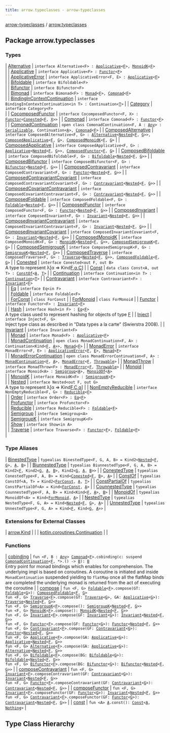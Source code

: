 ```yaml
---
title: arrow.typeclasses - arrow-typeclasses
---
```


[arrow-typeclasses](../index.html) / [arrow.typeclasses](./index.html)

## Package arrow.typeclasses

### Types

| [Alternative](-alternative.html) | `interface Alternative<F> : `[`Applicative`](-applicative/index.html)`<`[`F`](-alternative.html#F)`>, `[`MonoidK`](-monoid-k/index.html)`<`[`F`](-alternative.html#F)`>`<br> |
| [Applicative](-applicative/index.html) | `interface Applicative<F> : `[`Functor`](-functor/index.html)`<`[`F`](-applicative/index.html#F)`>`<br> |
| [ApplicativeError](-applicative-error/index.html) | `interface ApplicativeError<F, E> : `[`Applicative`](-applicative/index.html)`<`[`F`](-applicative-error/index.html#F)`>`<br> |
| [Bifoldable](-bifoldable/index.html) | `interface Bifoldable<F>`<br> |
| [Bifunctor](-bifunctor/index.html) | `interface Bifunctor<F>`<br> |
| [Bimonad](-bimonad.html) | `interface Bimonad<F> : `[`Monad`](-monad/index.html)`<`[`F`](-bimonad.html#F)`>, `[`Comonad`](-comonad/index.html)`<`[`F`](-bimonad.html#F)`>`<br> |
| [BindingInContextContinuation](-binding-in-context-continuation/index.html) | `interface BindingInContextContinuation<in T> : Continuation<`[`T`](-binding-in-context-continuation/index.html#T)`>` |
| [Category](-category/index.html) | `interface Category<F>`<br> |
| [CocomposedFunctor](-cocomposed-functor/index.html) | `interface CocomposedFunctor<F, X> : `[`Functor`](-functor/index.html)`<`[`Conested`](-conested.html)`<`[`F`](-cocomposed-functor/index.html#F)`, `[`X`](-cocomposed-functor/index.html#X)`>>` |
| [Comonad](-comonad/index.html) | `interface Comonad<F> : `[`Functor`](-functor/index.html)`<`[`F`](-comonad/index.html#F)`>`<br> |
| [ComonadContinuation](-comonad-continuation/index.html) | `open class ComonadContinuation<F, A : `[`Any`](https://kotlinlang.org/api/latest/jvm/stdlib/kotlin/-any/index.html)`> : `[`Serializable`](http://docs.oracle.com/javase/6/docs/api/java/io/Serializable.html)`, Continuation<`[`A`](-comonad-continuation/index.html#A)`>, `[`Comonad`](-comonad/index.html)`<`[`F`](-comonad-continuation/index.html#F)`>` |
| [ComposedAlternative](-composed-alternative/index.html) | `interface ComposedAlternative<F, G> : `[`Alternative`](-alternative.html)`<`[`Nested`](-nested.html)`<`[`F`](-composed-alternative/index.html#F)`, `[`G`](-composed-alternative/index.html#G)`>>, `[`ComposedApplicative`](-composed-applicative/index.html)`<`[`F`](-composed-alternative/index.html#F)`, `[`G`](-composed-alternative/index.html#G)`>, `[`ComposedMonoidK`](-composed-monoid-k/index.html)`<`[`F`](-composed-alternative/index.html#F)`, `[`G`](-composed-alternative/index.html#G)`>` |
| [ComposedApplicative](-composed-applicative/index.html) | `interface ComposedApplicative<F, G> : `[`Applicative`](-applicative/index.html)`<`[`Nested`](-nested.html)`<`[`F`](-composed-applicative/index.html#F)`, `[`G`](-composed-applicative/index.html#G)`>>, `[`ComposedFunctor`](-composed-functor/index.html)`<`[`F`](-composed-applicative/index.html#F)`, `[`G`](-composed-applicative/index.html#G)`>` |
| [ComposedBifoldable](-composed-bifoldable/index.html) | `interface ComposedBifoldable<F, G> : `[`Bifoldable`](-bifoldable/index.html)`<`[`Nested`](-nested.html)`<`[`F`](-composed-bifoldable/index.html#F)`, `[`G`](-composed-bifoldable/index.html#G)`>>` |
| [ComposedBifunctor](-composed-bifunctor/index.html) | `interface ComposedBifunctor<F, G> : `[`Bifunctor`](-bifunctor/index.html)`<`[`Nested`](-nested.html)`<`[`F`](-composed-bifunctor/index.html#F)`, `[`G`](-composed-bifunctor/index.html#G)`>>` |
| [ComposedContravariant](-composed-contravariant/index.html) | `interface ComposedContravariant<F, G> : `[`Functor`](-functor/index.html)`<`[`Nested`](-nested.html)`<`[`F`](-composed-contravariant/index.html#F)`, `[`G`](-composed-contravariant/index.html#G)`>>` |
| [ComposedContravariantCovariant](-composed-contravariant-covariant/index.html) | `interface ComposedContravariantCovariant<F, G> : `[`Contravariant`](-contravariant/index.html)`<`[`Nested`](-nested.html)`<`[`F`](-composed-contravariant-covariant/index.html#F)`, `[`G`](-composed-contravariant-covariant/index.html#G)`>>` |
| [ComposedCovariantContravariant](-composed-covariant-contravariant/index.html) | `interface ComposedCovariantContravariant<F, G> : `[`Contravariant`](-contravariant/index.html)`<`[`Nested`](-nested.html)`<`[`F`](-composed-covariant-contravariant/index.html#F)`, `[`G`](-composed-covariant-contravariant/index.html#G)`>>` |
| [ComposedFoldable](-composed-foldable/index.html) | `interface ComposedFoldable<F, G> : `[`Foldable`](-foldable/index.html)`<`[`Nested`](-nested.html)`<`[`F`](-composed-foldable/index.html#F)`, `[`G`](-composed-foldable/index.html#G)`>>` |
| [ComposedFunctor](-composed-functor/index.html) | `interface ComposedFunctor<F, G> : `[`Functor`](-functor/index.html)`<`[`Nested`](-nested.html)`<`[`F`](-composed-functor/index.html#F)`, `[`G`](-composed-functor/index.html#G)`>>` |
| [ComposedInvariant](-composed-invariant/index.html) | `interface ComposedInvariant<F, G> : `[`Invariant`](-invariant/index.html)`<`[`Nested`](-nested.html)`<`[`F`](-composed-invariant/index.html#F)`, `[`G`](-composed-invariant/index.html#G)`>>` |
| [ComposedInvariantContravariant](-composed-invariant-contravariant/index.html) | `interface ComposedInvariantContravariant<F, G> : `[`Invariant`](-invariant/index.html)`<`[`Nested`](-nested.html)`<`[`F`](-composed-invariant-contravariant/index.html#F)`, `[`G`](-composed-invariant-contravariant/index.html#G)`>>` |
| [ComposedInvariantCovariant](-composed-invariant-covariant/index.html) | `interface ComposedInvariantCovariant<F, G> : `[`Invariant`](-invariant/index.html)`<`[`Nested`](-nested.html)`<`[`F`](-composed-invariant-covariant/index.html#F)`, `[`G`](-composed-invariant-covariant/index.html#G)`>>` |
| [ComposedMonoidK](-composed-monoid-k/index.html) | `interface ComposedMonoidK<F, G> : `[`MonoidK`](-monoid-k/index.html)`<`[`Nested`](-nested.html)`<`[`F`](-composed-monoid-k/index.html#F)`, `[`G`](-composed-monoid-k/index.html#G)`>>, `[`ComposedSemigroupK`](-composed-semigroup-k/index.html)`<`[`F`](-composed-monoid-k/index.html#F)`, `[`G`](-composed-monoid-k/index.html#G)`>` |
| [ComposedSemigroupK](-composed-semigroup-k/index.html) | `interface ComposedSemigroupK<F, G> : `[`SemigroupK`](-semigroup-k/index.html)`<`[`Nested`](-nested.html)`<`[`F`](-composed-semigroup-k/index.html#F)`, `[`G`](-composed-semigroup-k/index.html#G)`>>` |
| [ComposedTraverse](-composed-traverse/index.html) | `interface ComposedTraverse<F, G> : `[`Traverse`](-traverse/index.html)`<`[`Nested`](-nested.html)`<`[`F`](-composed-traverse/index.html#F)`, `[`G`](-composed-traverse/index.html#G)`>>, `[`ComposedFoldable`](-composed-foldable/index.html)`<`[`F`](-composed-traverse/index.html#F)`, `[`G`](-composed-traverse/index.html#G)`>` |
| [Conested](-conested.html) | `interface Conested<out F, out B>`<br>A type to represent λ[α =&gt; Kind[F,α,C](#)] |
| [Const](-const/index.html) | `data class Const<A, out T> : `[`ConstOf`](-const-of.html)`<`[`A`](-const/index.html#A)`, `[`T`](-const/index.html#T)`>` |
| [Continuation](-continuation/index.html) | `interface Continuation<in T> : `[`Continuation`](https://kotlinlang.org/api/latest/jvm/stdlib/kotlin.coroutines/-continuation/index.html)`<`[`T`](-continuation/index.html#T)`>` |
| [Contravariant](-contravariant/index.html) | `interface Contravariant<F> : `[`Invariant`](-invariant/index.html)`<`[`F`](-contravariant/index.html#F)`>`<br> |
| [Eq](-eq/index.html) | `interface Eq<in F>`<br> |
| [Foldable](-foldable/index.html) | `interface Foldable<F>`<br> |
| [ForConst](-for-const.html) | `class ForConst` |
| [ForMonoid](-for-monoid.html) | `class ForMonoid` |
| [Functor](-functor/index.html) | `interface Functor<F> : `[`Invariant`](-invariant/index.html)`<`[`F`](-functor/index.html#F)`>`<br> |
| [Hash](-hash/index.html) | `interface Hash<in F> : `[`Eq`](-eq/index.html)`<`[`F`](-hash/index.html#F)`>`<br>A type class used to represent hashing for objects of type [F](-hash/index.html#F) |
| [Inject](-inject/index.html) | `interface Inject<F, G>`<br>Inject type class as described in "Data types a la carte" (Swierstra 2008). |
| [Invariant](-invariant/index.html) | `interface Invariant<F>`<br> |
| [Monad](-monad/index.html) | `interface Monad<F> : `[`Applicative`](-applicative/index.html)`<`[`F`](-monad/index.html#F)`>`<br> |
| [MonadContinuation](-monad-continuation/index.html) | `open class MonadContinuation<F, A> : Continuation<Kind<`[`F`](-monad-continuation/index.html#F)`, `[`A`](-monad-continuation/index.html#A)`>>, `[`Monad`](-monad/index.html)`<`[`F`](-monad-continuation/index.html#F)`>` |
| [MonadError](-monad-error/index.html) | `interface MonadError<F, E> : `[`ApplicativeError`](-applicative-error/index.html)`<`[`F`](-monad-error/index.html#F)`, `[`E`](-monad-error/index.html#E)`>, `[`Monad`](-monad/index.html)`<`[`F`](-monad-error/index.html#F)`>`<br> |
| [MonadErrorContinuation](-monad-error-continuation/index.html) | `open class MonadErrorContinuation<F, A> : `[`MonadContinuation`](-monad-continuation/index.html)`<`[`F`](-monad-error-continuation/index.html#F)`, `[`A`](-monad-error-continuation/index.html#A)`>, `[`MonadError`](-monad-error/index.html)`<`[`F`](-monad-error-continuation/index.html#F)`, `[`Throwable`](https://kotlinlang.org/api/latest/jvm/stdlib/kotlin/-throwable/index.html)`>` |
| [MonadThrow](-monad-throw/index.html) | `interface MonadThrow<F> : `[`MonadError`](-monad-error/index.html)`<`[`F`](-monad-throw/index.html#F)`, `[`Throwable`](https://kotlinlang.org/api/latest/jvm/stdlib/kotlin/-throwable/index.html)`>` |
| [Monoid](-monoid/index.html) | `interface Monoid<A> : `[`Semigroup`](-semigroup/index.html)`<`[`A`](-monoid/index.html#A)`>, `[`MonoidOf`](-monoid-of.html)`<`[`A`](-monoid/index.html#A)`>`<br> |
| [MonoidK](-monoid-k/index.html) | `interface MonoidK<F> : `[`SemigroupK`](-semigroup-k/index.html)`<`[`F`](-monoid-k/index.html#F)`>`<br> |
| [Nested](-nested.html) | `interface Nested<out F, out G>`<br>A type to represent λ[α =&gt; Kind[F,C,α](#)] |
| [NonEmptyReducible](-non-empty-reducible/index.html) | `interface NonEmptyReducible<F, G> : `[`Reducible`](-reducible/index.html)`<`[`F`](-non-empty-reducible/index.html#F)`>`<br> |
| [Order](-order/index.html) | `interface Order<F> : `[`Eq`](-eq/index.html)`<`[`F`](-order/index.html#F)`>`<br> |
| [Profunctor](-profunctor/index.html) | `interface Profunctor<F>`<br> |
| [Reducible](-reducible/index.html) | `interface Reducible<F> : `[`Foldable`](-foldable/index.html)`<`[`F`](-reducible/index.html#F)`>`<br> |
| [Semigroup](-semigroup/index.html) | `interface Semigroup<A>`<br> |
| [SemigroupK](-semigroup-k/index.html) | `interface SemigroupK<F>`<br> |
| [Show](-show/index.html) | `interface Show<in A>`<br> |
| [Traverse](-traverse/index.html) | `interface Traverse<F> : `[`Functor`](-functor/index.html)`<`[`F`](-traverse/index.html#F)`>, `[`Foldable`](-foldable/index.html)`<`[`F`](-traverse/index.html#F)`>`<br> |

### Type Aliases

| [BinestedType](-binested-type.html) | `typealias BinestedType<F, G, A, B> = Kind2<`[`Nested`](-nested.html)`<`[`F`](-binested-type.html#F)`, `[`G`](-binested-type.html#G)`>, `[`A`](-binested-type.html#A)`, `[`B`](-binested-type.html#B)`>` |
| [BiunnestedType](-biunnested-type.html) | `typealias BiunnestedType<F, G, A, B> = Kind2<`[`F`](-biunnested-type.html#F)`, Kind2<`[`G`](-biunnested-type.html#G)`, `[`A`](-biunnested-type.html#A)`, `[`B`](-biunnested-type.html#B)`>, Kind2<`[`G`](-biunnested-type.html#G)`, `[`A`](-biunnested-type.html#A)`, `[`B`](-biunnested-type.html#B)`>>` |
| [ConestedType](-conested-type.html) | `typealias ConestedType<F, A, B> = Kind<`[`Conested`](-conested.html)`<`[`F`](-conested-type.html#F)`, `[`B`](-conested-type.html#B)`>, `[`A`](-conested-type.html#A)`>` |
| [ConstOf](-const-of.html) | `typealias ConstOf<A, T> = Kind2<`[`ForConst`](-for-const.html)`, `[`A`](-const-of.html#A)`, `[`T`](-const-of.html#T)`>` |
| [ConstPartialOf](-const-partial-of.html) | `typealias ConstPartialOf<A> = Kind<`[`ForConst`](-for-const.html)`, `[`A`](-const-partial-of.html#A)`>` |
| [CounnestedType](-counnested-type.html) | `typealias CounnestedType<F, A, B> = Kind<Kind<`[`F`](-counnested-type.html#F)`, `[`A`](-counnested-type.html#A)`>, `[`B`](-counnested-type.html#B)`>` |
| [MonoidOf](-monoid-of.html) | `typealias MonoidOf<A> = Kind<`[`ForMonoid`](-for-monoid.html)`, `[`A`](-monoid-of.html#A)`>` |
| [NestedType](-nested-type.html) | `typealias NestedType<F, G, A> = Kind<`[`Nested`](-nested.html)`<`[`F`](-nested-type.html#F)`, `[`G`](-nested-type.html#G)`>, `[`A`](-nested-type.html#A)`>` |
| [UnnestedType](-unnested-type.html) | `typealias UnnestedType<F, G, A> = Kind<`[`F`](-unnested-type.html#F)`, Kind<`[`G`](-unnested-type.html#G)`, `[`A`](-unnested-type.html#A)`>>` |

### Extensions for External Classes

| [arrow.Kind](arrow.-kind/index.html) |  |
| [kotlin.coroutines.Continuation](kotlin.coroutines.-continuation/index.html) |  |

### Functions

| [cobinding](cobinding.html) | `fun <F, B : `[`Any`](https://kotlinlang.org/api/latest/jvm/stdlib/kotlin/-any/index.html)`> `[`Comonad`](-comonad/index.html)`<`[`F`](cobinding.html#F)`>.cobinding(c: suspend `[`ComonadContinuation`](-comonad-continuation/index.html)`<`[`F`](cobinding.html#F)`, *>.() -> `[`B`](cobinding.html#B)`): `[`B`](cobinding.html#B)<br>Entry point for monad bindings which enables for comprehension. The underlying impl is based on coroutines. A coroutine is initiated and inside `MonadContinuation` suspended yielding to `flatMap` once all the flatMap binds are completed the underlying monad is returned from the act of executing the coroutine |
| [compose](compose.html) | `fun <F, G> `[`Foldable`](-foldable/index.html)`<`[`F`](compose.html#F)`>.compose(GT: `[`Foldable`](-foldable/index.html)`<`[`G`](compose.html#G)`>): `[`ComposedFoldable`](-composed-foldable/index.html)`<`[`F`](compose.html#F)`, `[`G`](compose.html#G)`>`<br>`fun <F, G> `[`Traverse`](-traverse/index.html)`<`[`F`](compose.html#F)`>.compose(GT: `[`Traverse`](-traverse/index.html)`<`[`G`](compose.html#G)`>, GA: `[`Applicative`](-applicative/index.html)`<`[`G`](compose.html#G)`>): `[`Traverse`](-traverse/index.html)`<`[`Nested`](-nested.html)`<`[`F`](compose.html#F)`, `[`G`](compose.html#G)`>>`<br>`fun <F, G> `[`SemigroupK`](-semigroup-k/index.html)`<`[`F`](compose.html#F)`>.compose(): `[`SemigroupK`](-semigroup-k/index.html)`<`[`Nested`](-nested.html)`<`[`F`](compose.html#F)`, `[`G`](compose.html#G)`>>`<br>`fun <F, G> `[`MonoidK`](-monoid-k/index.html)`<`[`F`](compose.html#F)`>.compose(): `[`MonoidK`](-monoid-k/index.html)`<`[`Nested`](-nested.html)`<`[`F`](compose.html#F)`, `[`G`](compose.html#G)`>>`<br>`fun <F, G> `[`Invariant`](-invariant/index.html)`<`[`F`](compose.html#F)`>.compose(GF: `[`Invariant`](-invariant/index.html)`<`[`G`](compose.html#G)`>): `[`Invariant`](-invariant/index.html)`<`[`Nested`](-nested.html)`<`[`F`](compose.html#F)`, `[`G`](compose.html#G)`>>`<br>`fun <F, G> `[`Functor`](-functor/index.html)`<`[`F`](compose.html#F)`>.compose(GF: `[`Functor`](-functor/index.html)`<`[`G`](compose.html#G)`>): `[`Functor`](-functor/index.html)`<`[`Nested`](-nested.html)`<`[`F`](compose.html#F)`, `[`G`](compose.html#G)`>>`<br>`fun <F, G> `[`Contravariant`](-contravariant/index.html)`<`[`F`](compose.html#F)`>.compose(GF: `[`Contravariant`](-contravariant/index.html)`<`[`G`](compose.html#G)`>): `[`Functor`](-functor/index.html)`<`[`Nested`](-nested.html)`<`[`F`](compose.html#F)`, `[`G`](compose.html#G)`>>`<br>`fun <F, G> `[`Applicative`](-applicative/index.html)`<`[`F`](compose.html#F)`>.compose(GA: `[`Applicative`](-applicative/index.html)`<`[`G`](compose.html#G)`>): `[`Applicative`](-applicative/index.html)`<`[`Nested`](-nested.html)`<`[`F`](compose.html#F)`, `[`G`](compose.html#G)`>>`<br>`fun <F, G> `[`Alternative`](-alternative.html)`<`[`F`](compose.html#F)`>.compose(GA: `[`Applicative`](-applicative/index.html)`<`[`G`](compose.html#G)`>): `[`Alternative`](-alternative.html)`<`[`Nested`](-nested.html)`<`[`F`](compose.html#F)`, `[`G`](compose.html#G)`>>`<br>`fun <F, G> `[`Bifoldable`](-bifoldable/index.html)`<`[`F`](compose.html#F)`>.compose(BG: `[`Bifoldable`](-bifoldable/index.html)`<`[`G`](compose.html#G)`>): `[`Bifoldable`](-bifoldable/index.html)`<`[`Nested`](-nested.html)`<`[`F`](compose.html#F)`, `[`G`](compose.html#G)`>>`<br>`fun <F, G> `[`Bifunctor`](-bifunctor/index.html)`<`[`F`](compose.html#F)`>.compose(BG: `[`Bifunctor`](-bifunctor/index.html)`<`[`G`](compose.html#G)`>): `[`Bifunctor`](-bifunctor/index.html)`<`[`Nested`](-nested.html)`<`[`F`](compose.html#F)`, `[`G`](compose.html#G)`>>` |
| [composeContravariant](compose-contravariant.html) | `fun <F, G> `[`Invariant`](-invariant/index.html)`<`[`F`](compose-contravariant.html#F)`>.composeContravariant(GF: `[`Contravariant`](-contravariant/index.html)`<`[`G`](compose-contravariant.html#G)`>): `[`Invariant`](-invariant/index.html)`<`[`Nested`](-nested.html)`<`[`F`](compose-contravariant.html#F)`, `[`G`](compose-contravariant.html#G)`>>`<br>`fun <F, G> `[`Functor`](-functor/index.html)`<`[`F`](compose-contravariant.html#F)`>.composeContravariant(GF: `[`Contravariant`](-contravariant/index.html)`<`[`G`](compose-contravariant.html#G)`>): `[`Contravariant`](-contravariant/index.html)`<`[`Nested`](-nested.html)`<`[`F`](compose-contravariant.html#F)`, `[`G`](compose-contravariant.html#G)`>>` |
| [composeFunctor](compose-functor.html) | `fun <F, G> `[`Invariant`](-invariant/index.html)`<`[`F`](compose-functor.html#F)`>.composeFunctor(GF: `[`Functor`](-functor/index.html)`<`[`G`](compose-functor.html#G)`>): `[`Invariant`](-invariant/index.html)`<`[`Nested`](-nested.html)`<`[`F`](compose-functor.html#F)`, `[`G`](compose-functor.html#G)`>>`<br>`fun <F, G> `[`Contravariant`](-contravariant/index.html)`<`[`F`](compose-functor.html#F)`>.composeFunctor(GF: `[`Functor`](-functor/index.html)`<`[`G`](compose-functor.html#G)`>): `[`Contravariant`](-contravariant/index.html)`<`[`Nested`](-nested.html)`<`[`F`](compose-functor.html#F)`, `[`G`](compose-functor.html#G)`>>` |
| [const](const.html) | `fun <A> `[`A`](const.html#A)`.const(): `[`Const`](-const/index.html)`<`[`A`](const.html#A)`, `[`Nothing`](https://kotlinlang.org/api/latest/jvm/stdlib/kotlin/-nothing/index.html)`>` |




## Type Class Hierarchy

<canvas id="arrow.typeclasses-hierarchy-diagram"></canvas>
<script>
  drawNomNomlDiagram('arrow.typeclasses-hierarchy-diagram', 'arrow.typeclasses-diagram.nomnol')
</script>

